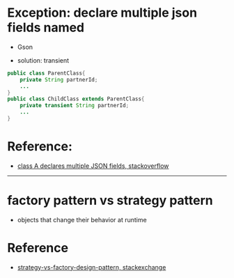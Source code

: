 # Exception: declare multiple json fields named

- Gson

- solution: transient

```java
public class ParentClass{
    private String partnerId;
    ...
}
public class ChildClass extends ParentClass{
    private transient String partnerId;
    ...
}
```

# Reference:
- [class A declares multiple JSON fields, stackoverflow](https://stackoverflow.com/questions/16476513/class-a-declares-multiple-json-fields)

<hr>

# factory pattern vs strategy pattern

- objects that change their behavior at runtime

# Reference
- [strategy-vs-factory-design-pattern, stackexchange](https://softwareengineering.stackexchange.com/questions/405688/strategy-vs-factory-design-pattern)